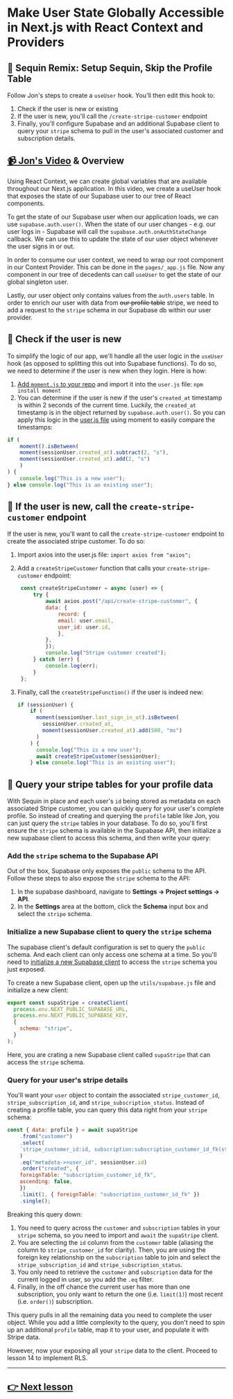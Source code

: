 # Make User State Globally Accessible in Next.js with React Context and Providers

## 🔁 Sequin Remix: Setup Sequin, Skip the Profile Table

Follow Jon's steps to create a `useUser` hook. You'll then edit this hook to:

1. Check if the user is new or existing
2. If the user is new, you'll call the `/create-stripe-customer` endpoint
3. Finally, you'll configure Supabase and an additional Supabase client to query your `stripe` schema to pull in the user's associated customer and subscription details.

## [📹 Jon's Video](https://egghead.io/lessons/next-js-make-user-state-globally-accessible-in-next-js-with-react-context-and-providers) & Overview

Using React Context, we can create global variables that are available throughout our Next.js application. In this video, we create a useUser hook that exposes the state of our Supabase user to our tree of React components.

To get the state of our Supabase user when our application loads, we can use `supabase.auth.user()`. When the state of our user changes - e.g. our user logs in - Supabase will call the `supabase.auth.onAuthStateChange` callback. We can use this to update the state of our user object whenever the user signs in or out.

In order to consume our user context, we need to wrap our root component in our Context Provider. This can be done in the `pages/_app.js` file. Now any component in our tree of decedents can call `useUser` to get the state of our global singleton user.

Lastly, our user object only contains values from the `auth.users` table. In order to enrich our user with data from ~~our profile table~~ stripe, we need to add a request to the `stripe` schema in our Supabase db within our user provider.

## 🔁 Check if the user is new

To simplify the logic of our app, we'll handle all the user logic in the `useUser` hook (as opposed to splitting this out into Supabase functions). To do so, we need to determine if the user is new when they login. Here is how:

1. [Add `moment.js` to your repo](https://momentjs.com/docs/#/use-it/) and import it into the `user.js` file: `npm install moment`
2. You can determine if the user is new if the user's `created_at` timestamp is within 2 seconds of the current time. Luckily, the `created_at` timestamp is in the object returned by `supabase.auth.user()`. So you can apply this logic in the [user.js file](/13-make-user-state-globally-accessible-in-next-js-with-react-context-and-providers/context/user.js) using moment to easily compare the timestamps:

  ```js
  if (
      moment().isBetween(
      moment(sessionUser.created_at).subtract(2, "s"),
      moment(sessionUser.created_at).add(2, "s")
      )
  ) {
      console.log("This is a new user");
  } else console.log("This is an existing user");
  ```

## 🔁 If the user is new, call the `create-stripe-customer` endpoint

If the user is new, you'll want to call the `create-stripe-customer` endpoint to create the associated stripe customer. To do so:

1. Import axios into the user.js file: `import axios from "axios";`
2. Add a `createStripeCustomer` function that calls your `create-stripe-customer` endpoint:

   ```js
    const createStripeCustomer = async (user) => {
        try {
            await axios.post("/api/create-stripe-customer", {
            data: {
                record: {
                email: user.email,
                user_id: user.id,
                },
            },
            });
            console.log("Stripe customer created");
        } catch (err) {
            console.log(err);
        }
    };
   ```

3. Finally, call the `createStripeFunction()` if the user is indeed new:

    ```js
    if (sessionUser) {
        if (
          moment(sessionUser.last_sign_in_at).isBetween(
            sessionUser.created_at,
            moment(sessionUser.created_at).add(500, "ms")
          )
        ) {
          console.log("This is a new user");
          await createStripeCustomer(sessionUser);
        } else console.log("This is an existing user");
    ```

## 🔁 Query your stripe tables for your profile data

With Sequin in place and each user's `id` being stored as metadata on each associated Stripe customer, you can quickly query for your user's complete profile. So instead of creating and querying the `profile` table like Jon, you can just query the `stripe` tables in your database. To do so, you'll first ensure the `stripe` schema is available in the Supabase API, then initialize a new supabase client to access this schema, and then write your query:

### Add the `stripe` schema to the Supabase API

Out of the box, Supabase only exposes the `public` schema to the API. Follow these steps to also expose the `stripe` schema to the API:

1. In the supabase dashboard, navigate to **Settings → Project settings -> API**.
2. In the **Settings** area at the bottom, click the **Schema** input box and select the `stripe` schema.

### Initialize a new Supabase client to query the `stripe` schema

The supabase client's default configuration is set to query the `public` schema. And each client can only access one schema at a time. So you'll need to [initialize a new Supabase client](https://supabase.com/docs/reference/javascript/initializing#api-schemas) to access the `stripe` schema you just exposed.

To create a new Supabase client, open up the `utils/supabase.js` file and initialize a new client:

  ```js
  export const supaStripe = createClient(
    process.env.NEXT_PUBLIC_SUPABASE_URL,
    process.env.NEXT_PUBLIC_SUPABASE_KEY,
    {
      schema: "stripe",
    }
  );
  ```

Here, you are crating a new Supabase client called `supaStripe` that can access the `stripe` schema.

### Query for your user's stripe details

You'll want your `user` object to contain the associated `stripe_customer_id`, `stripe_subscription_id`, and `stripe_subscription_status`. Instead of creating a profile table, you can query this data right from your `stripe` schema:

```js
const { data: profile } = await supaStripe
    .from("customer")
    .select(
    `stripe_customer_id:id, subscription:subscription_customer_id_fk(stripe_subscription_id:id, stripe_subscription_status:status)`
    )
    .eq("metadata->>user_id", sessionUser.id)
    .order("created", {
    foreignTable: "subscription_customer_id_fk",
    ascending: false,
    })
    .limit(1, { foreignTable: "subscription_customer_id_fk" })
    .single();
```

Breaking this query down:

1. You need to query across the `customer` and `subscription` tables in your `stripe` schema, so you need to import and `await` the `supaStripe` client.
2. You are selecting the `id` column from the `customer` table (aliasing the column to `stripe_customer_id` for clarity). Then, you are using the foreign key relationship on the `subscription` table to join and select the `stripe_subscription_id` and `stripe_subscription_status`.
3. You only need to retrieve the `customer` and `subscription` data for the current logged in user, so you add the `.eq` filter.
4. Finally, in the off chance the current user has more than one subscription, you only want to return the one (i.e. `limit(1)`) most recent (i.e. `order()`) subscription.

This query pulls in all the remaining data you need to complete the user object. While you add a little complexity to the query, you don't need to spin up an additional `profile` table, map it to your user, and populate it with Stripe data.

However, now your exposing all your `stripe` data to the client. Proceed to lesson 14 to implement RLS.

---

## [👉 Next lesson](/14-implement-authorization-using-row-level-security-and-policies)